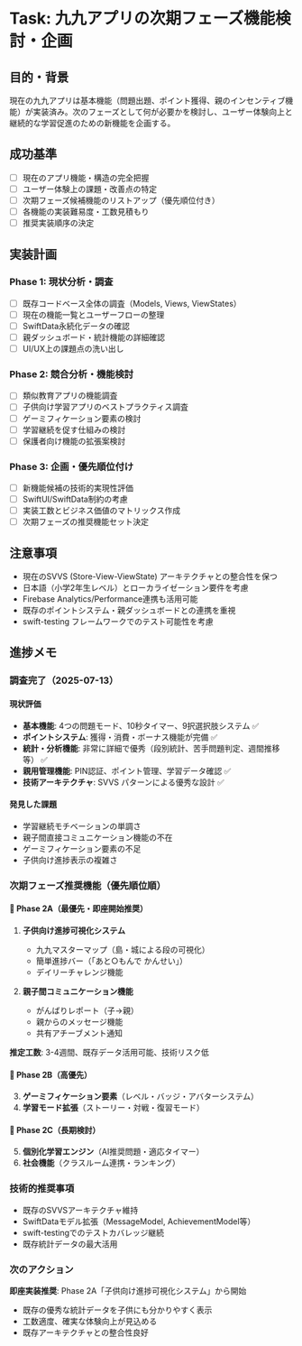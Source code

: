 # Task: 九九アプリの次期フェーズ機能検討・企画

## 目的・背景
現在の九九アプリは基本機能（問題出題、ポイント獲得、親のインセンティブ機能）が実装済み。次のフェーズとして何が必要かを検討し、ユーザー体験向上と継続的な学習促進のための新機能を企画する。

## 成功基準
- [ ] 現在のアプリ機能・構造の完全把握
- [ ] ユーザー体験上の課題・改善点の特定
- [ ] 次期フェーズ候補機能のリストアップ（優先順位付き）
- [ ] 各機能の実装難易度・工数見積もり
- [ ] 推奨実装順序の決定

## 実装計画
### Phase 1: 現状分析・調査
- [ ] 既存コードベース全体の調査（Models, Views, ViewStates）
- [ ] 現在の機能一覧とユーザーフローの整理
- [ ] SwiftData永続化データの確認
- [ ] 親ダッシュボード・統計機能の詳細確認
- [ ] UI/UX上の課題点の洗い出し

### Phase 2: 競合分析・機能検討
- [ ] 類似教育アプリの機能調査
- [ ] 子供向け学習アプリのベストプラクティス調査
- [ ] ゲーミフィケーション要素の検討
- [ ] 学習継続を促す仕組みの検討
- [ ] 保護者向け機能の拡張案検討

### Phase 3: 企画・優先順位付け
- [ ] 新機能候補の技術的実現性評価
- [ ] SwiftUI/SwiftData制約の考慮
- [ ] 実装工数とビジネス価値のマトリックス作成
- [ ] 次期フェーズの推奨機能セット決定

## 注意事項
- 現在のSVVS (Store-View-ViewState) アーキテクチャとの整合性を保つ
- 日本語（小学2年生レベル）とローカライゼーション要件を考慮
- Firebase Analytics/Performance連携も活用可能
- 既存のポイントシステム・親ダッシュボードとの連携を重視
- swift-testing フレームワークでのテスト可能性を考慮

## 進捗メモ

### 調査完了（2025-07-13）

#### 現状評価
- **基本機能**: 4つの問題モード、10秒タイマー、9択選択肢システム ✅
- **ポイントシステム**: 獲得・消費・ボーナス機能が完備 ✅
- **統計・分析機能**: 非常に詳細で優秀（段別統計、苦手問題判定、週間推移等） ✅
- **親用管理機能**: PIN認証、ポイント管理、学習データ確認 ✅
- **技術アーキテクチャ**: SVVS パターンによる優秀な設計 ✅

#### 発見した課題
- 学習継続モチベーションの単調さ
- 親子間直接コミュニケーション機能の不在
- ゲーミフィケーション要素の不足
- 子供向け進捗表示の複雑さ

### 次期フェーズ推奨機能（優先順位順）

#### 🥇 Phase 2A（最優先・即座開始推奨）
1. **子供向け進捗可視化システム**
   - 九九マスターマップ（島・城による段の可視化）
   - 簡単進捗バー（「あと○もんで かんせい」）
   - デイリーチャレンジ機能

2. **親子間コミュニケーション機能**
   - がんばりレポート（子→親）
   - 親からのメッセージ機能
   - 共有アチーブメント通知

**推定工数**: 3-4週間、既存データ活用可能、技術リスク低

#### 🥈 Phase 2B（高優先）
3. **ゲーミフィケーション要素**（レベル・バッジ・アバターシステム）
4. **学習モード拡張**（ストーリー・対戦・復習モード）

#### 🥉 Phase 2C（長期検討）
5. **個別化学習エンジン**（AI推奨問題・適応タイマー）
6. **社会機能**（クラスルーム連携・ランキング）

### 技術的推奨事項
- 既存のSVVSアーキテクチャ維持
- SwiftDataモデル拡張（MessageModel, AchievementModel等）
- swift-testingでのテストカバレッジ継続
- 既存統計データの最大活用

### 次のアクション
**即座実装推奨**: Phase 2A「子供向け進捗可視化システム」から開始
- 既存の優秀な統計データを子供にも分かりやすく表示
- 工数適度、確実な体験向上が見込める
- 既存アーキテクチャとの整合性良好